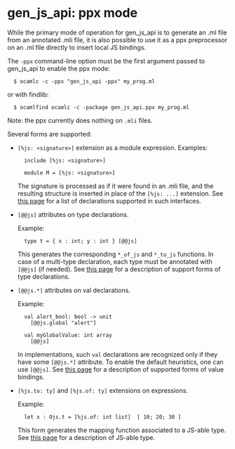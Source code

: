gen_js_api: ppx mode
====================

While the primary mode of operation for gen_js_api is to generate an
.ml file from an annotated .mli file, it is also possible to use it as
a ppx preprocessor on an .ml file directly to insert local JS bindings.

The `-ppx` command-line option must be the first argument passed
to gen_js_api to enable the ppx mode:

```
  $ ocamlc -c -ppx "gen_js_api -ppx" my_prog.ml
```

or with findlib:

```
  $ ocamlfind ocamlc -c -package gen_js_api.ppx my_prog.ml
```


Note: the ppx currently does nothing on `.mli` files.


Several forms are supported:

 - `[%js: <signature>]` extension as a module expression.  Examples:

   ````
     include [%js: <signature>]

     module M = [%js: <signature>]
   ````

   The signature is processed as if it were found in an .mli file, and
   the resulting structure is inserted in place of the `[%js: ...]`
   extension.  See [this page](IMPLGEN.md) for a list
   of declarations supported in such interfaces.

 - `[@@js]` attributes on type declarations.

   Example:

   ````
     type t = { x : int; y : int } [@@js]
   ````

   This generates the corresponding `*_of_js` and `*_to_js` functions.
   In case of a multi-type declaration, each type must be annotated
   with `[@@js]` (if needed). See [this page](TYPES.md) for a description
   of support forms of type declarations.

 - `[@@js.*]` attributes on val declarations.

   Example:

   ````
     val alert_bool: bool -> unit
       [@@js.global "alert"]

     val myGlobalValue: int array
       [@@js]
   ````

   In implementations, such `val` declarations are recognized only
   if they have some `[@@js.*]` attribute.  To enable the default
   heuristics, one can use `[@@js]`.  See [this page](VALUES.md)
   for a description of supported forms of value bindings.

 - `[%js.to: ty]` and `[%js.of: ty]` extensions on expressions.

   Example:

   ````
     let x : Ojs.t = [%js.of: int list]  [ 10; 20; 30 ]
   ````

   This form generates the mapping function associated to a JS-able type.
   See [this page](TYPES.md) for a description of JS-able type.
